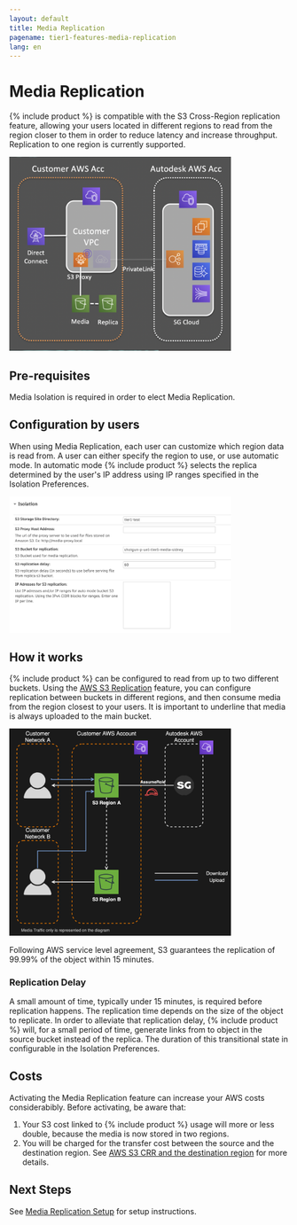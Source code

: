 ```yaml
---
layout: default
title: Media Replication
pagename: tier1-features-media-replication
lang: en
---
```


# Media Replication

{% include product %} is compatible with the S3 Cross-Region replication feature, allowing your users located in different regions to read from the region closer to them in order to reduce latency and increase throughput. Replication to one region is currently supported.

<img alt="media-replication-overview" src="../images/media-replication-overview.png" width="400">

## Pre-requisites
Media Isolation is required in order to elect Media Replication.

## Configuration by users
When using Media Replication, each user can customize which region data is read from. A user can either specify the region to use, or use automatic mode. In automatic mode {% include product %} selects the replica determined by the user's IP address using IP ranges specified in the Isolation Preferences.

<img alt="media-replication-preferences" src="../images/media-replication-preferences.png" width="400">

## How it works
{% include product %} can be configured to read from up to two different buckets. Using the [AWS S3 Replication](https://docs.aws.amazon.com/AmazonS3/latest/dev/replication.html) feature, you can configure replication between buckets in different regions, and then consume media from the region closest to your users. It is important to underline that media is always uploaded to the main bucket.

<img alt="media-replication-arch" src="../images/media-replication-arch.png" width="400">

Following AWS service level agreement, S3 guarantees the replication of 99.99% of the object within 15 minutes.

### Replication Delay
A small amount of time, typically under 15 minutes, is required before replication happens. The replication time depends on the size of the object to replicate. In order to alleviate that replication delay, {% include product %} will, for a small period of time, generate links from to object in the source bucket instead of the replica. The duration of this transitional state in configurable in the Isolation Preferences.

## Costs
Activating the Media Replication feature can increase your AWS costs considerabibly. Before activating, be aware that:
1. Your S3 cost linked to {% include product %} usage will more or less double, because the media is now stored in two regions.
2. You will be charged for the transfer cost between the source and the destination region. See [AWS S3 CRR and the destination region](https://docs.aws.amazon.com/AmazonS3/latest/dev/replication-and-other-bucket-configs.html#replication-and-dest-region) for more details.

## Next Steps
See [Media Replication Setup](../setup/s3_replication.md) for setup instructions.
